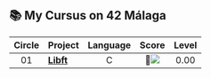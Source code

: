 ## 📚 My Cursus on 42 Málaga
| Circle | Project                                                                              |            Language            |                                      Score                                       |  Level   |
| :----: | :----------------------------------------------------------------------------------- | :----------------------------: | :------------------------------------------------------------------------------: | :------: |
|   01   | [**Libft**](#)                             |               C                | 🚧![](#) |   0.00   |
